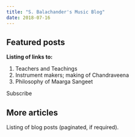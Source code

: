 ```yaml
---
title: "S. Balachander's Music Blog"
date: 2018-07-16
---
```

## Featured posts

**Listing of links to:**
1. Teachers and Teachings
2. Instrument makers; making of Chandraveena
3. Philosophy of Maarga Sangeet

<notice-box>
<my-button to=".">Subscribe</my-button>
</notice-box>

## More articles

Listing of blog posts (paginated, if required).
